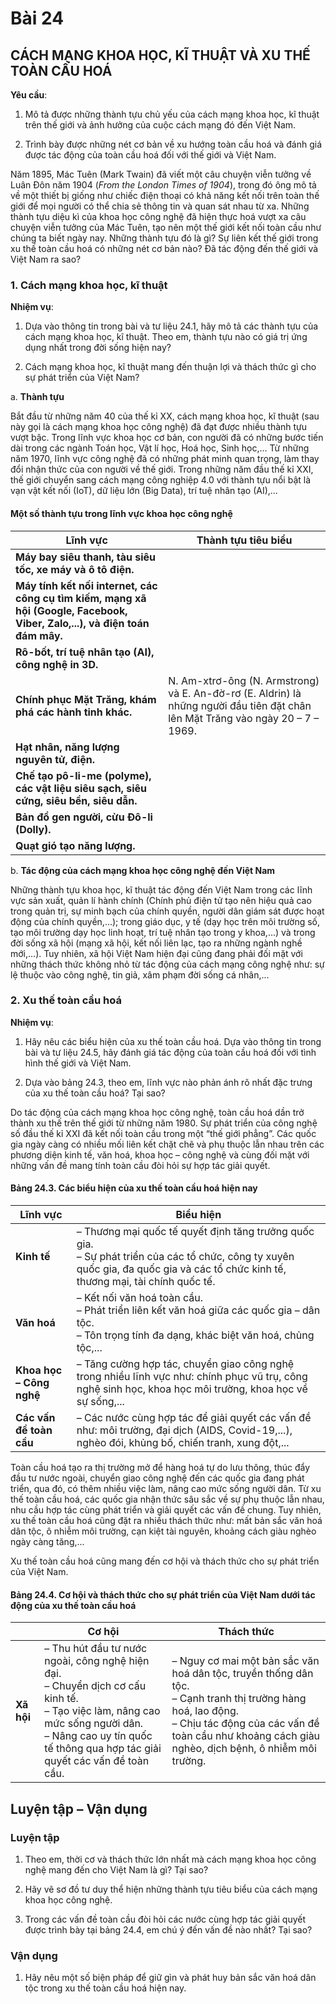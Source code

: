 # Bài 24
## CÁCH MẠNG KHOA HỌC, KĨ THUẬT VÀ XU THẾ TOÀN CẦU HOÁ

**Yêu cầu**:

1. Mô tả được những thành tựu chủ yếu của cách mạng khoa học, kĩ thuật trên thế giới và ảnh hưởng của cuộc cách mạng đó đến Việt Nam.

2. Trình bày được những nét cơ bản về xu hướng toàn cầu hoá và đánh giá được tác động của toàn cầu hoá đối với thế giới và Việt Nam.

Năm 1895, Mác Tuên (Mark Twain) đã viết một câu chuyện viễn tưởng về Luân Đôn năm 1904 (_From the London Times of 1904_), trong đó ông mô tả về một thiết bị giống như chiếc điện thoại có khả năng kết nối trên toàn thế giới để mọi người có thể chia sẻ thông tin và quan sát nhau từ xa. Những thành tựu diệu kì của khoa học công nghệ đã hiện thực hoá vượt xa câu chuyện viễn tưởng của Mác Tuên, tạo nên một thế giới kết nối toàn cầu như chúng ta biết ngày nay. Những thành tựu đó là gì? Sự liên kết thế giới trong xu thế toàn cầu hoá có những nét cơ bản nào? Đã tác động đến thế giới và Việt Nam ra sao?

### 1. Cách mạng khoa học, kĩ thuật

**Nhiệm vụ**:

1. Dựa vào thông tin trong bài và tư liệu 24.1, hãy mô tả các thành tựu của cách mạng khoa học, kĩ thuật. Theo em, thành tựu nào có giá trị ứng dụng nhất trong đời sống hiện nay?

2. Cách mạng khoa học, kĩ thuật mang đến thuận lợi và thách thức gì cho sự phát triển của Việt Nam?

a. **Thành tựu**

Bắt đầu từ những năm 40 của thế kỉ XX, cách mạng khoa học, kĩ thuật (sau này gọi là cách mạng khoa học công nghệ) đã đạt được nhiều thành tựu vượt bậc. Trong lĩnh vực khoa học cơ bản, con người đã có những bước tiến dài trong các ngành Toán học, Vật lí học, Hoá học, Sinh học,... Từ những năm 1970, lĩnh vực công nghệ đã có những phát minh quan trọng, làm thay đổi nhận thức của con người về thế giới. Trong những năm đầu thế kỉ XXI, thế giới chuyển sang cách mạng công nghiệp 4.0 với thành tựu nổi bật là vạn vật kết nối (IoT), dữ liệu lớn (Big Data), trí tuệ nhân tạo (AI),...

#### Một số thành tựu trong lĩnh vực khoa học công nghệ

| Lĩnh vực | Thành tựu tiêu biểu |
|---|---|
| **Máy bay siêu thanh, tàu siêu tốc, xe máy và ô tô điện.** | |
| **Máy tính kết nối internet, các công cụ tìm kiếm, mạng xã hội (Google, Facebook, Viber, Zalo,...), và điện toán đám mây.** | |
| **Rô-bốt, trí tuệ nhân tạo (AI), công nghệ in 3D.** | |
| **Chính phục Mặt Trăng, khám phá các hành tinh khác.** | N. Am-xtrơ-ông (N. Armstrong) và E. An-đờ-rơ (E. Aldrin) là những người đầu tiên đặt chân lên Mặt Trăng vào ngày 20 – 7 – 1969. |
| **Hạt nhân, năng lượng nguyên tử, điện.** | |
| **Chế tạo pô-li-me (polyme), các vật liệu siêu sạch, siêu cứng, siêu bền, siêu dẫn.** | |
| **Bản đồ gen người, cừu Đô-li (Dolly).** | |
| **Quạt gió tạo năng lượng.** | |

b. **Tác động của cách mạng khoa học công nghệ đến Việt Nam**

Những thành tựu khoa học, kĩ thuật tác động đến Việt Nam trong các lĩnh vực sản xuất, quản lí hành chính (Chính phủ điện tử tạo nên hiệu quả cao trong quản trị, sự minh bạch của chính quyền, người dân giám sát được hoạt động của chính quyền,...); trong giáo dục, y tế (dạy học trên môi trường số, tạo môi trường dạy học linh hoạt, trí tuệ nhân tạo trong y khoa,...) và trong đời sống xã hội (mạng xã hội, kết nối liên lạc, tạo ra những ngành nghề mới,...). Tuy nhiên, xã hội Việt Nam hiện đại cũng đang phải đối mặt với những thách thức không nhỏ từ tác động của cách mạng công nghệ như: sự lệ thuộc vào công nghệ, tin giả, xâm phạm đời sống cá nhân,...

### 2. Xu thế toàn cầu hoá

**Nhiệm vụ**:

1. Hãy nêu các biểu hiện của xu thế toàn cầu hoá. Dựa vào thông tin trong bài và tư liệu 24.5, hãy đánh giá tác động của toàn cầu hoá đối với tình hình thế giới và Việt Nam.

2. Dựa vào bảng 24.3, theo em, lĩnh vực nào phản ánh rõ nhất đặc trưng của xu thế toàn cầu hoá? Tại sao?

Do tác động của cách mạng khoa học công nghệ, toàn cầu hoá dần trở thành xu thế trên thế giới từ những năm 1980. Sự phát triển của công nghệ số đầu thế kỉ XXI đã kết nối toàn cầu trong một “thế giới phẳng”. Các quốc gia ngày càng có nhiều mối liên kết chặt chẽ và phụ thuộc lẫn nhau trên các phương diện kinh tế, văn hoá, khoa học – công nghệ và cùng đối mặt với những vấn đề mang tính toàn cầu đòi hỏi sự hợp tác giải quyết.

#### Bảng 24.3. Các biểu hiện của xu thế toàn cầu hoá hiện nay

| Lĩnh vực | Biểu hiện |
|---|---|
| **Kinh tế** | – Thương mại quốc tế quyết định tăng trưởng quốc gia. <br> – Sự phát triển của các tổ chức, công ty xuyên quốc gia, đa quốc gia và các tổ chức kinh tế, thương mại, tài chính quốc tế. |
| **Văn hoá** | – Kết nối văn hoá toàn cầu. <br> – Phát triển liên kết văn hoá giữa các quốc gia – dân tộc. <br> – Tôn trọng tính đa dạng, khác biệt văn hoá, chủng tộc,... |
| **Khoa học – Công nghệ** | – Tăng cường hợp tác, chuyển giao công nghệ trong nhiều lĩnh vực như: chính phục vũ trụ, công nghệ sinh học, khoa học môi trường, khoa học về sự sống,... |
| **Các vấn đề toàn cầu** | – Các nước cùng hợp tác để giải quyết các vấn đề như: môi trường, đại dịch (AIDS, Covid-19,...), nghèo đói, khủng bố, chiến tranh, xung đột,... |

Toàn cầu hoá tạo ra thị trường mở để hàng hoá tự do lưu thông, thúc đẩy đầu tư nước ngoài, chuyển giao công nghệ đến các quốc gia đang phát triển, qua đó, có thêm nhiều việc làm, nâng cao mức sống người dân. Từ xu thế toàn cầu hoá, các quốc gia nhận thức sâu sắc về sự phụ thuộc lẫn nhau, nhu cầu hợp tác cùng phát triển và giải quyết các vấn đề chung. Tuy nhiên, xu thế toàn cầu hoá cũng đặt ra nhiều thách thức như: mất bản sắc văn hoá dân tộc, ô nhiễm môi trường, cạn kiệt tài nguyên, khoảng cách giàu nghèo ngày càng tăng,...

Xu thế toàn cầu hoá cũng mang đến cơ hội và thách thức cho sự phát triển của Việt Nam.

#### Bảng 24.4. Cơ hội và thách thức cho sự phát triển của Việt Nam dưới tác động của xu thế toàn cầu hoá

| | Cơ hội | Thách thức |
|---|---|---|
| **Xã hội** | – Thu hút đầu tư nước ngoài, công nghệ hiện đại. <br> – Chuyển dịch cơ cấu kinh tế. <br> – Tạo việc làm, nâng cao mức sống người dân. <br> – Nâng cao uy tín quốc tế thông qua hợp tác giải quyết các vấn đề toàn cầu. | – Nguy cơ mai một bản sắc văn hoá dân tộc, truyền thống dân tộc. <br> – Cạnh tranh thị trường hàng hoá, lao động. <br> – Chịu tác động của các vấn đề toàn cầu như khoảng cách giàu nghèo, dịch bệnh, ô nhiễm môi trường. |

## Luyện tập – Vận dụng

### Luyện tập

1.  Theo em, thời cơ và thách thức lớn nhất mà cách mạng khoa học công nghệ mang đến cho Việt Nam là gì? Tại sao?

2.  Hãy vẽ sơ đồ tư duy thể hiện những thành tựu tiêu biểu của cách mạng khoa học công nghệ.

3.  Trong các vấn đề toàn cầu đòi hỏi các nước cùng hợp tác giải quyết được trình bày tại bảng 24.4, em chú ý đến vấn đề nào nhất? Tại sao?

### Vận dụng

1.  Hãy nêu một số biện pháp để giữ gìn và phát huy bản sắc văn hoá dân tộc trong xu thế toàn cầu hoá hiện nay.
